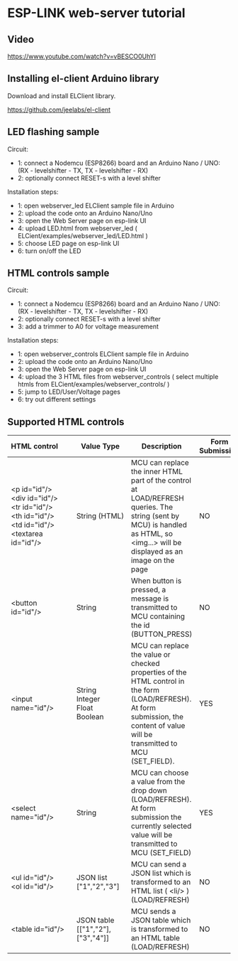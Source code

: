 ESP-LINK web-server tutorial
============================

Video
--------------------

https://www.youtube.com/watch?v=vBESCO0UhYI


Installing el-client Arduino library
--------------------

Download and install ELClient library.

https://github.com/jeelabs/el-client


LED flashing sample
--------------------

Circuit:

 - 1: connect a Nodemcu (ESP8266) board and an Arduino Nano / UNO:
   (RX - levelshifter - TX, TX - levelshifter - RX)
 - 2: optionally connect RESET-s with a level shifter


Installation steps:

 - 1: open webserver_led ELClient sample file in Arduino
 - 2: upload the code onto an Arduino Nano/Uno
 - 3: open the Web Server page on esp-link UI
 - 4: upload LED.html from webserver_led ( ELCient/examples/webserver_led/LED.html )
 - 5: choose LED page on esp-link UI
 - 6: turn on/off the LED

 
HTML controls sample
--------------------------

Circuit:

 - 1: connect a Nodemcu (ESP8266) board and an Arduino Nano / UNO:
   (RX - levelshifter - TX, TX - levelshifter - RX)
 - 2: optionally connect RESET-s with a level shifter
 - 3: add a trimmer to A0 for voltage measurement

Installation steps:

 - 1: open webserver_controls ELClient sample file in Arduino
 - 2: upload the code onto an Arduino Nano/Uno
 - 3: open the Web Server page on esp-link UI
 - 4: upload the 3 HTML files from webserver_controls ( select multiple htmls from  ELCient/examples/webserver_controls/ )
 - 5: jump to LED/User/Voltage pages
 - 6: try out different settings

 
Supported HTML controls
--------------------

HTML&nbsp;control&nbsp;&nbsp;&nbsp;&nbsp;&nbsp;&nbsp; | Value Type  | Description  | Form Submission |
 ------------------------ | ----- | ------------ | ------- |
&lt;p id="id"/&gt; <br/> &lt;div id="id"/&gt; <br/> &lt;tr id="id"/&gt; <br/> &lt;th id="id"/&gt; <br/> &lt;td id="id"/&gt; <br/> &lt;textarea id="id"/&gt; | String&nbsp;(HTML) | MCU can replace the inner HTML part of the control at LOAD/REFRESH queries. The string (sent by MCU) is handled as HTML, so &lt;img...&gt; will be displayed as an image on the page | NO |
&lt;button id="id"/&gt; | String | When button is pressed, a message is transmitted to MCU containing the id (BUTTON_PRESS) | NO |
&lt;input name="id"/&gt; | String <br/> Integer <br/> Float <br/> Boolean | MCU can replace the value or checked properties of the HTML control in the form (LOAD/REFRESH). At form submission, the content of value will be transmitted to MCU (SET_FIELD). | YES |
&lt;select name="id"/&gt; | String | MCU can choose a value from the drop down (LOAD/REFRESH). At form submission the currently selected value will be transmitted to MCU (SET_FIELD) | YES |
&lt;ul id="id"/&gt; <br/> &lt;ol id="id"/&gt; | JSON list <br/> ["1","2","3"] | MCU can send a JSON list which is transformed to an HTML list ( &lt;li/&gt; )  (LOAD/REFRESH) | NO |
&lt;table id="id"/&gt; | JSON table <br/> [["1","2"], <br/> ["3","4"]] | MCU sends a JSON table which is transformed to an HTML table  (LOAD/REFRESH) | NO |

